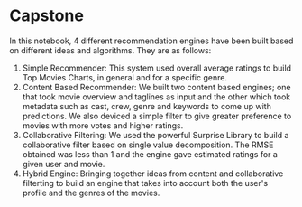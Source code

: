 # Capstone
In this notebook, 4 different recommendation engines have been built based on different ideas and algorithms. They are as follows:

1. Simple Recommender: This system used overall average ratings to build Top Movies Charts, in general and for a specific genre. 
2. Content Based Recommender: We built two content based engines; one that took movie overview and taglines as input and the other which took metadata such as cast, crew, genre and keywords to come up with predictions. We also deviced a simple filter to give greater preference to movies with more votes and higher ratings.
3. Collaborative Filtering: We used the powerful Surprise Library to build a collaborative filter based on single value decomposition. The RMSE obtained was less than 1 and the engine gave estimated ratings for a given user and movie.
4. Hybrid Engine: Bringing together ideas from content and collaborative filterting to build an engine that takes into account both the user's profile and the genres of the movies.
